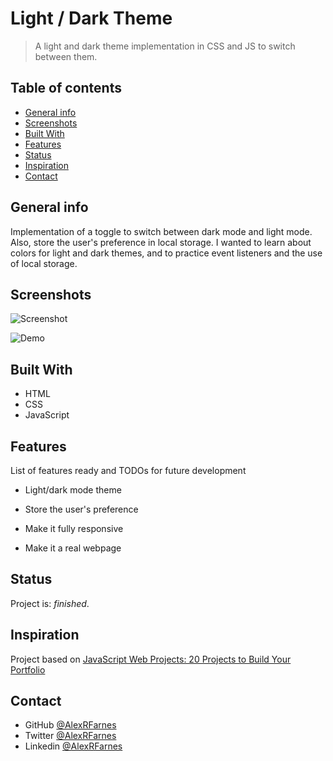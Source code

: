 # Light / Dark Theme

> A light and dark theme implementation in CSS and JS to switch between them.

## Table of contents

- [General info](#general-info)
- [Screenshots](#screenshots)
- [Built With](#built-with)
- [Features](#features)
- [Status](#status)
- [Inspiration](#inspiration)
- [Contact](#contact)

## General info

Implementation of a toggle to switch between dark mode and light mode. Also, store the user's preference in local storage. I wanted to learn about colors for light and dark themes, and to practice event listeners and the use of local storage.

## Screenshots

![Screenshot](https://user-images.githubusercontent.com/57517804/111589999-88b6f000-8800-11eb-8949-900ea812176b.png)

![Demo](https://eloquent-volhard-a326df.netlify.app/)

## Built With

- HTML
- CSS
- JavaScript

## Features

List of features ready and TODOs for future development

- Light/dark mode theme
- Store the user's preference


- Make it fully responsive
- Make it a real webpage

## Status

Project is: _finished_.

## Inspiration

Project based on [JavaScript Web Projects: 20 Projects to Build Your Portfolio](https://www.udemy.com/course/javascript-web-projects-to-build-your-portfolio-resume/)

## Contact

- GitHub [@AlexRFarnes](https://github.com/AlexRFarnes)
- Twitter [@AlexRFarnes](https://twitter.com/alexrfarnes)
- Linkedin [@AlexRFarnes](https://www.linkedin.com/in/alexrfarnes/)
